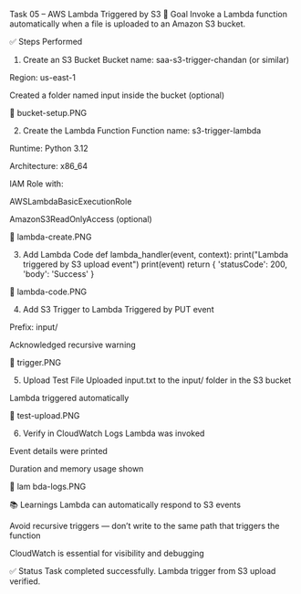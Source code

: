Task 05 – AWS Lambda Triggered by S3
📌 Goal
Invoke a Lambda function automatically when a file is uploaded to an Amazon S3 bucket.

✅ Steps Performed
1. Create an S3 Bucket
Bucket name: saa-s3-trigger-chandan (or similar)

Region: us-east-1

Created a folder named input inside the bucket (optional)

📸 bucket-setup.PNG

2. Create the Lambda Function
Function name: s3-trigger-lambda

Runtime: Python 3.12

Architecture: x86_64

IAM Role with:

AWSLambdaBasicExecutionRole

AmazonS3ReadOnlyAccess (optional)

📸 lambda-create.PNG

3. Add Lambda Code
def lambda_handler(event, context):
    print("Lambda triggered by S3 upload event")
    print(event)
    return {
        'statusCode': 200,
        'body': 'Success'
    }

📸 lambda-code.PNG

4. Add S3 Trigger to Lambda
Triggered by PUT event

Prefix: input/

Acknowledged recursive warning

📸 trigger.PNG

5. Upload Test File
Uploaded input.txt to the input/ folder in the S3 bucket

Lambda triggered automatically

📸 test-upload.PNG

6. Verify in CloudWatch Logs
Lambda was invoked

Event details were printed

Duration and memory usage shown

📸 lam bda-logs.PNG

📚 Learnings
Lambda can automatically respond to S3 events

Avoid recursive triggers — don’t write to the same path that triggers the function

CloudWatch is essential for visibility and debugging

✅ Status
Task completed successfully. Lambda trigger from S3 upload verified.
